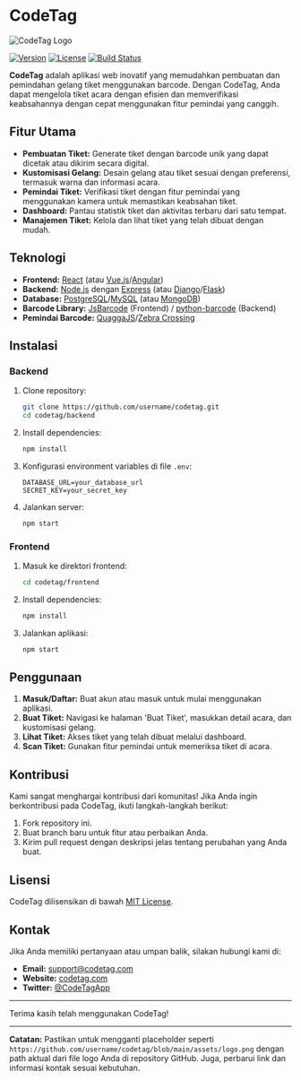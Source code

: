 # CodeTag

![CodeTag Logo](https://github.com/username/codetag/blob/main/assets/logo.png) <!-- Ganti URL ini dengan path yang sesuai di repository Anda -->

[![Version](https://img.shields.io/badge/version-1.0.0-blue)](https://github.com/username/codetag/releases)
[![License](https://img.shields.io/badge/license-MIT-green)](LICENSE)
[![Build Status](https://img.shields.io/github/actions/workflow/status/username/codetag/ci.yml)](https://github.com/username/codetag/actions)

**CodeTag** adalah aplikasi web inovatif yang memudahkan pembuatan dan pemindahan gelang tiket menggunakan barcode. Dengan CodeTag, Anda dapat mengelola tiket acara dengan efisien dan memverifikasi keabsahannya dengan cepat menggunakan fitur pemindai yang canggih.

## Fitur Utama

- **Pembuatan Tiket:** Generate tiket dengan barcode unik yang dapat dicetak atau dikirim secara digital.
- **Kustomisasi Gelang:** Desain gelang atau tiket sesuai dengan preferensi, termasuk warna dan informasi acara.
- **Pemindai Tiket:** Verifikasi tiket dengan fitur pemindai yang menggunakan kamera untuk memastikan keabsahan tiket.
- **Dashboard:** Pantau statistik tiket dan aktivitas terbaru dari satu tempat.
- **Manajemen Tiket:** Kelola dan lihat tiket yang telah dibuat dengan mudah.

## Teknologi

- **Frontend:** [React](https://reactjs.org/) (atau [Vue.js](https://vuejs.org/)/[Angular](https://angular.io/))
- **Backend:** [Node.js](https://nodejs.org/) dengan [Express](https://expressjs.com/) (atau [Django](https://www.djangoproject.com/)/[Flask](https://flask.palletsprojects.com/))
- **Database:** [PostgreSQL](https://www.postgresql.org/)/[MySQL](https://www.mysql.com/) (atau [MongoDB](https://www.mongodb.com/))
- **Barcode Library:** [JsBarcode](https://github.com/lindell/JsBarcode) (Frontend) / [python-barcode](https://python-barcode.readthedocs.io/en/latest/) (Backend)
- **Pemindai Barcode:** [QuaggaJS](https://github.com/serratus/quaggaJS)/[Zebra Crossing](https://github.com/zxing/zxing)

## Instalasi

### Backend

1. Clone repository:
    ```bash
    git clone https://github.com/username/codetag.git
    cd codetag/backend
    ```

2. Install dependencies:
    ```bash
    npm install
    ```

3. Konfigurasi environment variables di file `.env`:
    ```env
    DATABASE_URL=your_database_url
    SECRET_KEY=your_secret_key
    ```

4. Jalankan server:
    ```bash
    npm start
    ```

### Frontend

1. Masuk ke direktori frontend:
    ```bash
    cd codetag/frontend
    ```

2. Install dependencies:
    ```bash
    npm install
    ```

3. Jalankan aplikasi:
    ```bash
    npm start
    ```

## Penggunaan

1. **Masuk/Daftar:** Buat akun atau masuk untuk mulai menggunakan aplikasi.
2. **Buat Tiket:** Navigasi ke halaman 'Buat Tiket', masukkan detail acara, dan kustomisasi gelang.
3. **Lihat Tiket:** Akses tiket yang telah dibuat melalui dashboard.
4. **Scan Tiket:** Gunakan fitur pemindai untuk memeriksa tiket di acara.

## Kontribusi

Kami sangat menghargai kontribusi dari komunitas! Jika Anda ingin berkontribusi pada CodeTag, ikuti langkah-langkah berikut:

1. Fork repository ini.
2. Buat branch baru untuk fitur atau perbaikan Anda.
3. Kirim pull request dengan deskripsi jelas tentang perubahan yang Anda buat.

## Lisensi

CodeTag dilisensikan di bawah [MIT License](LICENSE).

## Kontak

Jika Anda memiliki pertanyaan atau umpan balik, silakan hubungi kami di:

- **Email:** [support@codetag.com](mailto:support@codetag.com)
- **Website:** [codetag.com](http://codetag.com)
- **Twitter:** [@CodeTagApp](https://twitter.com/CodeTagApp)

---

Terima kasih telah menggunakan CodeTag!

---

**Catatan:** Pastikan untuk mengganti placeholder seperti `https://github.com/username/codetag/blob/main/assets/logo.png` dengan path aktual dari file logo Anda di repository GitHub. Juga, perbarui link dan informasi kontak sesuai kebutuhan.
